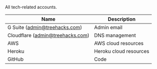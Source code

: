 All tech-related accounts.

| Name      | Description |
| ----------- | ----------- |
| G Suite (admin@treehacks.com) | Admin email |
| Cloudflare (admin@treehacks.com) | DNS management |
| AWS | AWS cloud resources |
| Heroku | Heroku cloud resources |
| GitHub | Code |